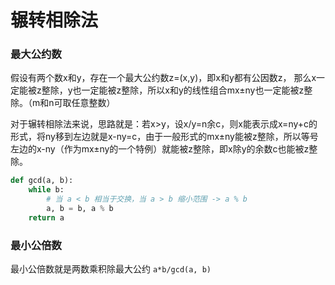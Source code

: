 # 辗转相除法
### 最大公约数

假设有两个数x和y，存在一个最大公约数z=(x,y)，即x和y都有公因数z，
那么x一定能被z整除，y也一定能被z整除，所以x和y的线性组合mx±ny也一定能被z整除。（m和n可取任意整数）

对于辗转相除法来说，思路就是：若x>y，设x/y=n余c，则x能表示成x=ny+c的形式，将ny移到左边就是x-ny=c，由于一般形式的mx±ny能被z整除，所以等号左边的x-ny（作为mx±ny的一个特例）就能被z整除，即x除y的余数c也能被z整除。

```python
def gcd(a, b):
    while b:
        # 当 a < b 相当于交换，当 a > b 缩小范围 -> a % b
        a, b = b, a % b
    return a
```

### 最小公倍数
最小公倍数就是两数乘积除最大公约 `a*b/gcd(a, b)`
